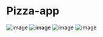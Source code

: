 # Pizza-app
![image](https://user-images.githubusercontent.com/98544175/222978103-94ae351d-8b21-4241-8a2e-a2791d26c870.png)
![image](https://user-images.githubusercontent.com/98544175/222978149-10cff708-d4c8-439f-9a47-91debb19ac8e.png)
![image](https://user-images.githubusercontent.com/98544175/222978221-fd08766c-33ef-4b4b-9479-f68756b76d74.png)
![image](https://user-images.githubusercontent.com/98544175/222978267-96ad68b7-995c-4a6a-b15c-7c2436f3cf96.png)
